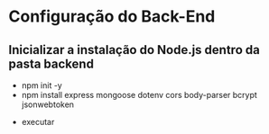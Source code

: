 # Configuração do Back-End

## Inicializar a instalação do Node.js dentro da pasta backend
- npm init -y
- npm install express mongoose dotenv cors body-parser bcrypt jsonwebtoken
* executar
